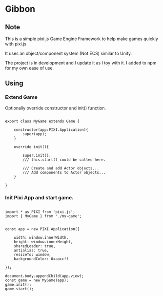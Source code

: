 # Gibbon

## Note
This is a simple pixi.js Game Engine Framework to help make games quickly with pixi.js

It uses an object/component system (Not ECS) similar to Unity.

The project is in development and I update it as I toy with it. I added to npm for my own ease of use.

## Using

### Extend Game

Optionally override constructor and init() function.

```import { Game } from 'gibbon.js';

export class MyGame extends Game {

    constructor(app:PIXI.Application){
        super(app);
    }

    override init(){

        super.init();
        /// this.start() could be called here.

        /// Create and add Actor objects...
        /// Add components to Actor objects...
    }

}
```


### Init Pixi App and start game.

```

import * as PIXI from 'pixi.js';
import { MyGame } from './my-game';


const app = new PIXI.Application({

    width: window.innerWidth,
    height: window.innerHeight,
    sharedLoader: true,
    antialias: true,
    resizeTo: window,
    backgroundColor: 0xaaccff

});

document.body.appendChild(app.view);
const game = new MyGame(app);
game.init();
game.start();
```